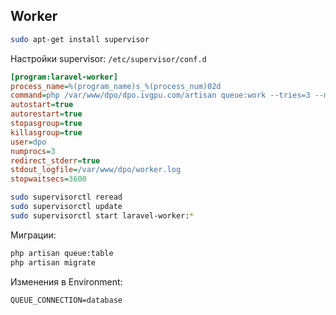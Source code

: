## Worker ##

```bash
sudo apt-get install supervisor
```

Настройки supervisor: `/etc/supervisor/conf.d`
```ini
[program:laravel-worker]
process_name=%(program_name)s_%(process_num)02d
command=php /var/www/dpo/dpo.ivgpu.com/artisan queue:work --tries=3 --max-time=3600
autostart=true
autorestart=true
stopasgroup=true
killasgroup=true
user=dpo
numprocs=3
redirect_stderr=true
stdout_logfile=/var/www/dpo/worker.log
stopwaitsecs=3600
```

```bash
sudo supervisorctl reread
sudo supervisorctl update
sudo supervisorctl start laravel-worker:*
```

Миграции:
```bash
php artisan queue:table
php artisan migrate
```

Изменения в Environment:
```dotenv
QUEUE_CONNECTION=database
```
